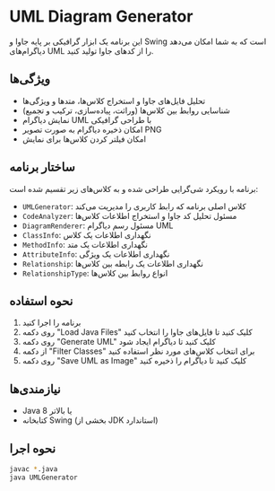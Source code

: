 # UML Diagram Generator

این برنامه یک ابزار گرافیکی بر پایه جاوا و Swing است که به شما امکان می‌دهد دیاگرام‌های UML را از کدهای جاوا تولید کنید.

## ویژگی‌ها

- تحلیل فایل‌های جاوا و استخراج کلاس‌ها، متدها و ویژگی‌ها
- شناسایی روابط بین کلاس‌ها (وراثت، پیاده‌سازی، ترکیب و تجمیع)
- نمایش دیاگرام UML با طراحی گرافیکی
- امکان ذخیره دیاگرام به صورت تصویر PNG
- امکان فیلتر کردن کلاس‌ها برای نمایش

## ساختار برنامه

برنامه با رویکرد شی‌گرایی طراحی شده و به کلاس‌های زیر تقسیم شده است:

- `UMLGenerator`: کلاس اصلی برنامه که رابط کاربری را مدیریت می‌کند
- `CodeAnalyzer`: مسئول تحلیل کد جاوا و استخراج اطلاعات کلاس‌ها
- `DiagramRenderer`: مسئول رسم دیاگرام UML
- `ClassInfo`: نگهداری اطلاعات یک کلاس
- `MethodInfo`: نگهداری اطلاعات یک متد
- `AttributeInfo`: نگهداری اطلاعات یک ویژگی
- `Relationship`: نگهداری اطلاعات یک رابطه بین کلاس‌ها
- `RelationshipType`: انواع روابط بین کلاس‌ها

## نحوه استفاده

1. برنامه را اجرا کنید
2. روی دکمه "Load Java Files" کلیک کنید تا فایل‌های جاوا را انتخاب کنید
3. روی دکمه "Generate UML" کلیک کنید تا دیاگرام ایجاد شود
4. از دکمه "Filter Classes" برای انتخاب کلاس‌های مورد نظر استفاده کنید
5. روی دکمه "Save UML as Image" کلیک کنید تا دیاگرام را ذخیره کنید

## نیازمندی‌ها

- Java 8 یا بالاتر
- کتابخانه Swing (بخشی از JDK استاندارد)

## نحوه اجرا

```bash
javac *.java
java UMLGenerator
```